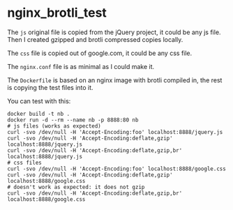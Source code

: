 # nginx_brotli_test

The `js` original file is copied from the jQuery project, it could be any js file. Then I created gzipped and brotli compressed copies locally.

The `css` file is copied out of google.com, it could be any css file.

The `nginx.conf` file is as minimal as I could make it.

The `Dockerfile` is based on an nginx image with brotli compiled in, the rest is copying the test files into it.

You can test with this:
```
docker build -t nb .
docker run -d --rm --name nb -p 8888:80 nb
# js files (works as expected)
curl -svo /dev/null -H 'Accept-Encoding:foo' localhost:8888/jquery.js
curl -svo /dev/null -H 'Accept-Encoding:deflate,gzip' localhost:8888/jquery.js
curl -svo /dev/null -H 'Accept-Encoding:deflate,gzip,br' localhost:8888/jquery.js
# css files
curl -svo /dev/null -H 'Accept-Encoding:foo' localhost:8888/google.css
curl -svo /dev/null -H 'Accept-Encoding:deflate,gzip' localhost:8888/google.css
# doesn't work as expected: it does not gzip
curl -svo /dev/null -H 'Accept-Encoding:deflate,gzip,br' localhost:8888/google.css
```
